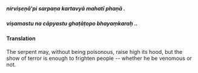 ##### nirviṣeṇā'pi sarpaṇa kartavyā mahatī phaṇā .
##### viṣamastu na cāpyastu ghaṭāṭopo bhayaṃkaraḥ ..

#### Translation

The serpent may, without being poisonous, raise high its hood, but the show of terror is enough to frighten people -- whether he be venomous or not.